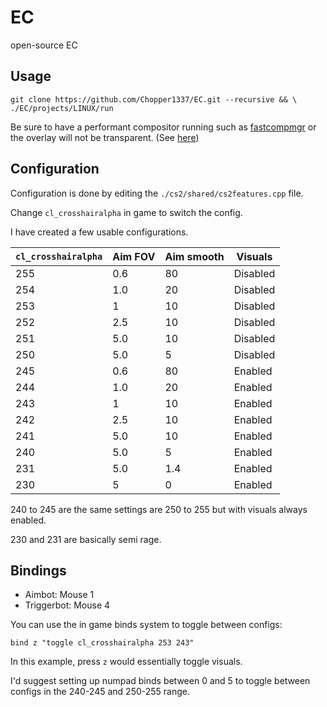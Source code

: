 # EC
open-source EC

## Usage

```
git clone https://github.com/Chopper1337/EC.git --recursive && \
./EC/projects/LINUX/run
```

Be sure to have a performant compositor running such as [fastcompmgr](https://github.com/tycho-kirchner/fastcompmgr) or the overlay will not be transparent.
(See [here](https://github.com/tycho-kirchner/fastcompmgr?tab=readme-ov-file#benchmark))

## Configuration

Configuration is done by editing the `./cs2/shared/cs2features.cpp` file.

Change `cl_crosshairalpha` in game to switch the config.

I have created a few usable configurations.

| `cl_crosshairalpha` | Aim FOV | Aim smooth | Visuals |
| ------------- | -------------- | -------------- | -------------- |
| 255 | 0.6 | 80 | Disabled | 
| 254 | 1.0 | 20 | Disabled | 
| 253 | 1 | 10 | Disabled | 
| 252 | 2.5 | 10 | Disabled | 
| 251 | 5.0 | 10 | Disabled | 
| 250 | 5.0 | 5 | Disabled | 
| 245 | 0.6 | 80 | Enabled | 
| 244 | 1.0 | 20 | Enabled | 
| 243 | 1 | 10 | Enabled | 
| 242 | 2.5 | 10 | Enabled | 
| 241 | 5.0 | 10 | Enabled | 
| 240 | 5.0 | 5 | Enabled | 
| 231 | 5.0 | 1.4 | Enabled | 
| 230 | 5 | 0 | Enabled | 

240 to 245 are the same settings are 250 to 255 but with visuals always enabled.

230 and 231 are basically semi rage.

## Bindings

* Aimbot: Mouse 1
* Triggerbot: Mouse 4

You can use the in game binds system to toggle between configs:

`bind z "toggle cl_crosshairalpha 253 243"`

In this example, press `z` would essentially toggle visuals.

I'd suggest setting up numpad binds between 0 and 5 to toggle between configs in the 240-245 and 250-255 range.
